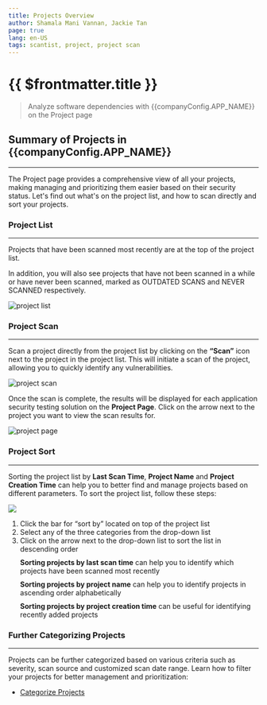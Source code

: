 ```yaml
---
title: Projects Overview
author: Shamala Mani Vannan, Jackie Tan
page: true
lang: en-US
tags: scantist, project, project scan
---
```


<script setup>
import { companyConfig } from '../../../config/companyConfig.js';
</script>
<style scoped>
  .steps {
    display: block;
    margin: 10px 0;
  }
</style>

<ClientOnly>

# {{ $frontmatter.title }}

> Analyze software dependencies with {{companyConfig.APP_NAME}} on the Project page

## Summary of Projects in {{companyConfig.APP_NAME}}

<hr class="thick" />

The Project page provides a comprehensive view of all your projects, making managing and prioritizing them easier based on their security status. Let's find out what's on the project list, and how to scan directly and sort your projects.

### Project List

<hr class="thick" />

Projects that have been scanned most recently are at the top of the project list.

In addition, you will also see projects that have not been scanned in a while or have never been scanned, marked as OUTDATED SCANS and NEVER SCANNED respectively.

![project list](/images/Projects-Overview/Projects-Overview-1.png)

### Project Scan

<hr class="thick" />

Scan a project directly from the project list by clicking on the **“Scan”** icon next to the project in the project list. This will initiate a scan of the project, allowing you to quickly identify any vulnerabilities.

![project scan](/images/Projects-Overview/Projects-Overview-2.png)

Once the scan is complete, the results will be displayed for each application security testing solution on the **Project Page**. Click on the arrow next to the project you want to view the scan results for.

![project page](/images/Projects-Overview/Projects-Overview-3.png)

### Project Sort

<hr class="thick" />

Sorting the project list by **Last Scan Time**, **Project Name** and **Project Creation Time** can help you to better find and manage projects based on different parameters. To sort the project list, follow these steps:

<img src="/images/Projects-Overview/Projects-Overview-4.png"/>

<ol>
  <li>Click the bar for “sort by” located on top of the project list</li>
  <li>Select any of the three categories from the drop-down list</li>
  <li>Click on the arrow next to the drop-down list to sort the list in descending order
    <div class="steps">
      <b>Sorting projects by last scan time</b> can help you to identify which projects have been scanned most recently
    </div>
    <div class="steps">
      <b>Sorting projects by project name</b> can help you to identify projects in ascending order alphabetically
    </div>
    <div class="steps">
      <b>Sorting projects by project creation time</b> can be useful for identifying recently added projects
    </div>
  </li>
</ol>

### Further Categorizing Projects

<hr class="thick" />

Projects can be further categorized based on various criteria such as severity, scan source and customized scan date range. Learn how to filter your projects for better management and prioritization:

- [Categorize Projects](categorize-projects)

</ClientOnly>
